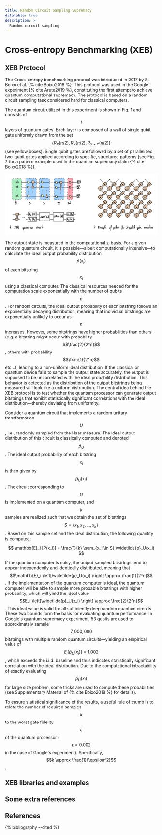```yaml
---
title: Random Circuit Sampling Supremacy
datatable: true
description: >
  Random circuit sampling
---
```


# Cross-entropy Benchmarking (XEB)

## XEB Protocol

The Cross-entropy benchmarking protocol was introduced in 2017 by S. Boixo et al. {% cite Boixo2018 %}. This protocol was used in the Google experiment {% cite Arute2019 %}, constituting the first attempt to achieve quantum computational supremacy. The protocol is based on a random circuit sampling task considered hard for classical computers. 

The quantum circuit utilized in this experiment is shown in Fig. 1 and consists of $$l$$ layers of quantum gates. Each layer is composed of a wall of single qubit gate uniformly drawn from the set $$\{R_X(\pi/2), R_Y(\pi/2), R_{X+Y}(\pi/2)\}$$ (see yellow boxes). Single qubit gates are followed by a set of parallelized two-qubit gates applied according to specific, structured patterns (see Fig. 2 for a pattern example used in the quantum supremacy claim {% cite Boixo2018 %}). 

<div class="center">
  <img src="/img/system-level-benchmark/supremacy/XEB_supremacy_experiment.jpg" class="img-large" alt="Cross entropy benchamrking quantum circuit"/>
</div>

The output state is measured in the computational z-basis. For a given random quantum circuit, it is possible—albeit computationally intensive—to calculate the ideal output probability distribution $$\widetilde{p}(x_i)$$ of each bitstring $$x_i$$ using a classical computer. The classical resources needed for the computation scale exponentially with the number of qubits $$n$$. For random circuits, the ideal output probability of each bitstring follows an exponentially decaying distribution, meaning that individual bitstrings are exponentially unlikely to occur as $$n$$ increases. However, some bitstrings have higher probabilities than others (e.g. a bitstring might occur with probability $$\frac{2}{2^n}$$, others with probability $$\frac{1}{2^n}$$ etc...), leading to a non-uniform ideal distribution. If the classical or quantum device fails to sample the output state accurately, the output is supposed to be uncorrelated with the ideal probability distribution. This behavior is detected as the distribution of the output bitstrings being measured will look like a uniform distribution. The central idea behind the XEB protocol is to test whether the quantum processor can generate output bitstrings that exhibit statistically significant correlations with the ideal distribution—thereby deviating from uniformity.

Consider a quantum circuit that implements a random unitary transformation $$U$$, i.e., randomly sampled from the Haar measure. The ideal output distribution of this circuit is classically computed and denoted $$\widetilde{p}_U$$. The ideal output probability of each bitstring $$x_i$$ is then given by $$\widetilde{p}_U(x_i)$$. The circuit corresponding to $$U$$ is implemented on a quantum computer, and $$k$$ samples are realized such that we obtain the set of bitstrings $$S = \{x_1, x_2, ..., x_k\}$$. Based on this sample set and the ideal distribution, the following quantity is computed:

$$ \mathbb{E}_i [P(x_i)] = \frac{1}{k} \sum_{x_i \in S} \widetilde{p}_U(x_i) $$

If the quantum computer is noisy, the output sampled bitstrings tend to appear independently and identically distributed, meaning that $$\mathbb{E}_i \left[\widetilde{p}_U(x_i) \right] \approx \frac{1}{2^n}$$. If the implementation of the quantum computer is ideal, the quantum computer will be able to sample more probable bitstrings with higher probability, which will yield the ideal value $$E_i \left[\widetilde{p}_U(x_i) \right] \approx \frac{2}{2^n}$$. This ideal value is valid for all sufficiently deep random quantum circuits. These two bounds form the basis for evaluating quantum performance. In Google's quantum supremacy experiment, 53 qubits are used to approximately sample $$7,000,000$$ bitstrings with multiple random quantum circuits—yielding an empirical value of $$E_i \left[\widetilde{p}_U(x_i) \right] = 1.002$$, which exceeds the i.i.d. baseline and thus indicates statistically significant correlation with the ideal distribution. Due to the computational intractability of exactly evaluating $$\widetilde{p}_U(x_i)$$ for large size problem, some tricks are used to compute these probabilities (see Supplementary Material of {% cite Boixo2018 %} for details).

To ensure statistical significance of the results, a useful rule of thumb is to relate the number of required samples $$k$$ to the worst gate fidelity $$\epsilon$$ of the quantum processor ($$\epsilon = 0.002$$ in the case of Google's experiment). Specifically, $$k \approx \frac{1}{\epsilon^2}$$.

## XEB libraries and examples


## Some extra references


## References
{% bibliography --cited %}
